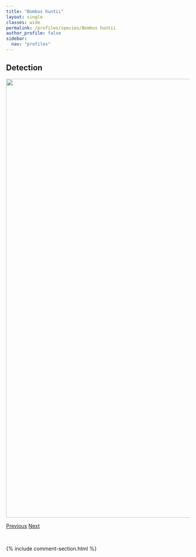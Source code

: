 ```yaml
---
title: "Bombus huntii"
layout: single
classes: wide
permalink: /profiles/species/Bombus huntii
author_profile: false
sidebar:
  nav: "profiles"
---
```


<h2>Detection</h2>

<a href="/ANBC/assets/figures/species/Bombus huntii/range-map.png">
<img src="/ANBC/assets/figures/species/Bombus huntii/range-map.png" height = "1200" width = "800">
</a>

<a href="/profiles/species/Bombus frigidus" class="pagination--pager" title="PreviousName">Previous</a> <a href="/profiles/species/Bombus hyperboreus" class="pagination--pager" title="NextName">Next</a>

<p>&nbsp;</p>

{% include comment-section.html %}
